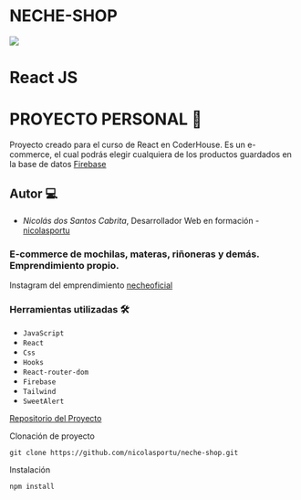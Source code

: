 # <strong>NECHE-SHOP</strong> <br/>

![](/build/neche-shop-gif.gif)

# React JS

# PROYECTO PERSONAL 🚀 <br/>

Proyecto creado para el curso de React en CoderHouse. Es un e-commerce, el cual podrás elegir cualquiera de los productos guardados en la base de datos [Firebase](https://firebase.google.com/?hl=es)

## Autor 💻

- _Nicolás dos Santos Cabrita_, Desarrollador Web en formación - [nicolasportu](https://github.com/nicolasportu)

### E-commerce de mochilas, materas, riñoneras y demás. Emprendimiento propio.

Instagram del emprendimiento [necheoficial](https://www.instagram.com/necheoficial/)

### <strong>Herramientas utilizadas</strong> 🛠️</br>

- `JavaScript`</br>
- `React` </br>
- `Css` </br>
- `Hooks` </br>
- `React-router-dom` </br>
- `Firebase` </br>
- `Tailwind` </br>
- `SweetAlert`

[Repositorio del Proyecto](https://github.com/nicolasportu/neche-shop.git)

Clonación de proyecto

```
git clone https://github.com/nicolasportu/neche-shop.git
```

Instalación

```
npm install
```
